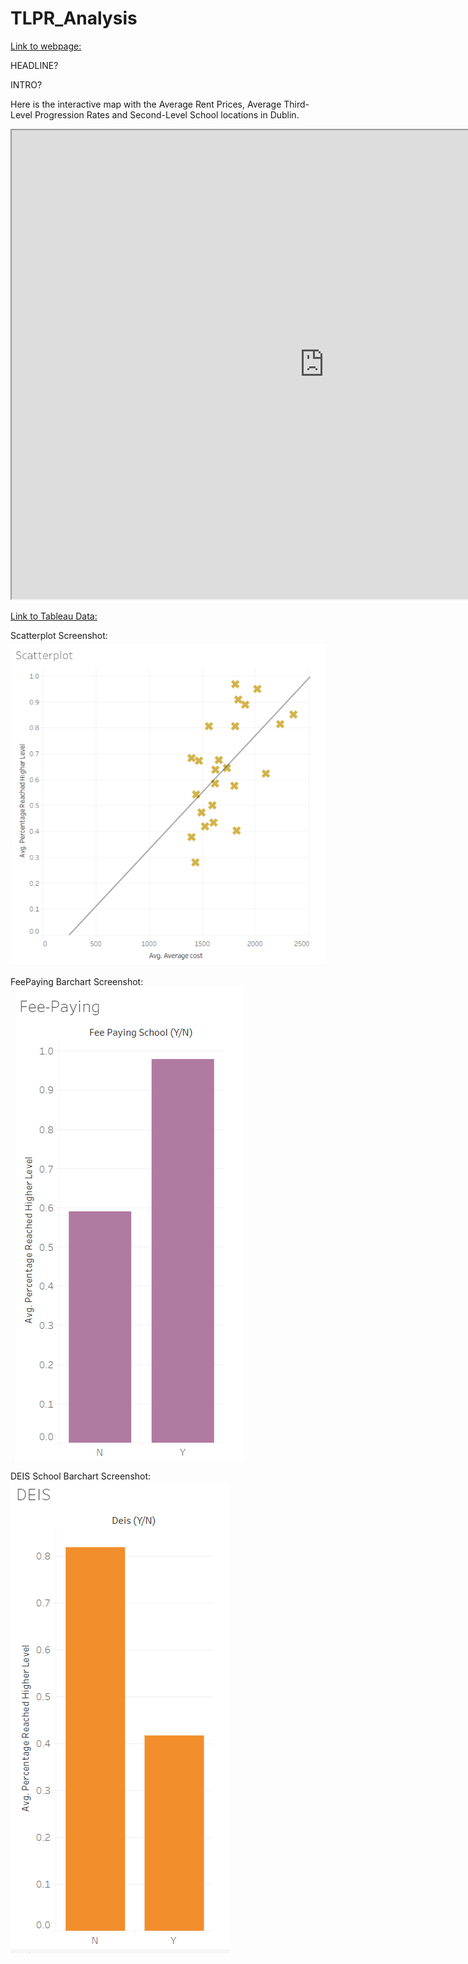 # TLPR_Analysis

[Link to webpage:](https://aoifehoran97.github.io/TLPR_Analysis/)

HEADLINE?

INTRO?

Here is the interactive map with the Average Rent Prices, Average Third-Level Progression Rates and Second-Level School locations in Dublin.

<iframe src="https://www.google.com/maps/d/embed?mid=11Z7C4pZofy8x8XIXdGq5rym34vl6tTBZ" width="1000" height="750"></iframe>

[Link to Tableau Data:](https://public.tableau.com/views/TLPRate/TPLRCharts?:embed=y&:display_count=yes&publish=yes&:origin=viz_share_link)

Scatterplot Screenshot:
![](images/Scatterplot.png)

FeePaying Barchart Screenshot:
![](images/feepaying.png)

DEIS School Barchart Screenshot:
![](images/DEIS.png)



